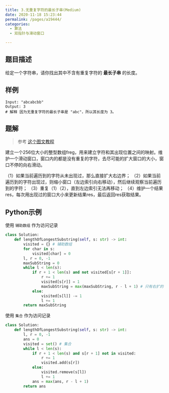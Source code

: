 ```yaml
---
title: 3.无重复字符的最长子串(Medium)
date: 2020-11-18 15:23:44
permalink: /pages/a19444/
categories: 
  - 算法
  - 双指针与滑动窗口

---
```


## 题目描述

给定一个字符串，请你找出其中不含有重复字符的 **最长子串** 的长度。

## 样例

```
Input: "abcabcbb"
Output: 3 
# 解释 因为无重复字符的最长子串是 "abc"，所以其长度为 3。
```

## 题解

> 参考 [这个图文教程](https://mp.weixin.qq.com/s/rm_Pqy7Mj3KTq2Dmk32ERA)

​    建立一个256位大小的整型数组freg，用来建立字符和其出现位置之间的映射。维护一个滑动窗口，窗口内的都是没有重复的字符，去尽可能的扩大窗口的大小，窗口不停的向右滑动。

（1）如果当前遍历到的字符从未出现过，那么直接扩大右边界；
（2）如果当前遍历到的字符出现过，则缩小窗口（左边索引向右移动），然后继续观察当前遍历到的字符；
（3）重复（1）（2），直到左边索引无法再移动；
（4）维护一个结果res，每次用出现过的窗口大小来更新结果res，最后返回res获取结果。

## Python示例

使用 `辅助数组` 作为访问记录

```python
class Solution:
    def lengthOfLongestSubstring(self, s: str) -> int:
        visited = {} # 辅助数组
        for char in s:
            visited[char] = 0
        l, r = 0, -1 
        maxSubString = 0
        while l < len(s):
            if r + 1 < len(s) and not visited[s[r + 1]]:
                r += 1
                visited[s[r]] = 1
                maxSubString = max(maxSubString, r - l + 1) # 只有右扩的话才有意义
            else:
                visited[s[l]] -= 1
                l += 1
        return maxSubString
```

使用 `集合` 作为访问记录

```python
class Solution:
    def lengthOfLongestSubstring(self, s: str) -> int:
        l, r = 0, -1
        ans = 0
        visited = set() # 集合
        while l < len(s):
            if r + 1 < len(s) and s[r + 1] not in visited:
                r += 1
                visited.add(s[r])
            else:
                visited.remove(s[l])
                l += 1
            ans = max(ans, r - l + 1)
        return ans 
```

